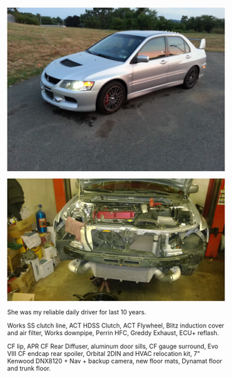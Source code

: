 ![EvoIX](/assets/img/2025-evoix.png)

![EvoIX Engine](/assets/img/2025-evoix-engine.png)

She was my reliable daily driver for last 10 years.  

Works SS clutch line, ACT HDSS Clutch, ACT Flywheel, Blitz induction cover and  air filter, Works downpipe, Perrin HFC, Greddy Exhaust, ECU+ reflash.  

CF lip, APR CF Rear Diffuser, aluminum door sills, CF gauge surround, Evo VIII CF endcap rear spoiler,  Orbital 2DIN and HVAC relocation kit, 7" Kenwood DNX8120 + Nav + backup camera, new floor mats, Dynamat floor and trunk floor.